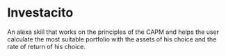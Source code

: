 # Investacito
An alexa skill that works on the principles of the CAPM and helps the user calculate the most suitable portfolio with the assets of his choice and the rate of return of his choice.
